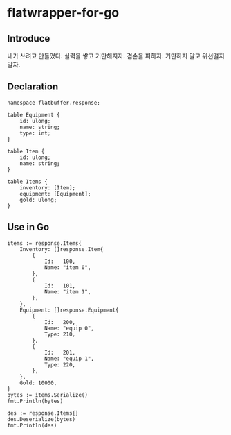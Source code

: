 # flatwrapper-for-go

## Introduce
내가 쓰려고 만들었다. 실력을 쌓고 거만해지자. 겸손을 피하자. 기만하지 말고 위선떨지 말자.

## Declaration
```
namespace flatbuffer.response;

table Equipment {
	id: ulong;
	name: string;
	type: int;
}

table Item {
	id: ulong;
	name: string;
}

table Items {
	inventory: [Item];
	equipment: [Equipment];
	gold: ulong;
}
```

## Use in Go
```
items := response.Items{
	Inventory: []response.Item{
		{
			Id:   100,
			Name: "item 0",
		},
		{
			Id:   101,
			Name: "item 1",
		},
	},
	Equipment: []response.Equipment{
		{
			Id:   200,
			Name: "equip 0",
			Type: 210,
		},
		{
			Id:   201,
			Name: "equip 1",
			Type: 220,
		},
	},
	Gold: 10000,
}
bytes := items.Serialize()
fmt.Println(bytes)

des := response.Items{}
des.Deserialize(bytes)
fmt.Println(des)
```